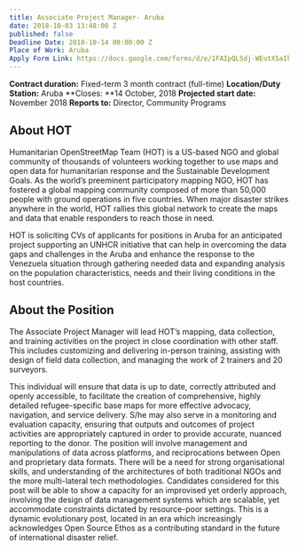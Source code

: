 ```yaml
---
title: Associate Project Manager- Aruba
date: 2018-10-03 13:48:00 Z
published: false
Deadline Date: 2018-10-14 00:00:00 Z
Place of Work: Aruba
Apply Form Link: https://docs.google.com/forms/d/e/1FAIpQLSdj-WEutX5aIkvy2wRqyffgFfSLyI4NgDRZ5GYPiQK6y2TuKQ/viewform
---
```


**Contract duration:** Fixed-term 3 month contract (full-time)
**Location/Duty Station:** Aruba
**Closes: **14 October, 2018
**Projected start date:** November 2018
**Reports to:** Director, Community Programs 

## About HOT
Humanitarian OpenStreetMap Team (HOT) is a US-based NGO and global community of thousands of volunteers working together to use maps and open data for humanitarian response and the Sustainable Development Goals. As the world’s preeminent participatory mapping NGO, HOT has fostered a global mapping community composed of more than 50,000 people with ground operations in five countries. When major disaster strikes anywhere in the world, HOT rallies this global network to create the maps and data that enable responders to reach those in need.

HOT is soliciting CVs of applicants for positions in Aruba for an anticipated project supporting an UNHCR initiative that can help in overcoming the data gaps and challenges in the Aruba and enhance the response to the Venezuela situation through gathering needed data and expanding analysis on the population characteristics, needs and their living conditions in the host countries.
 
## About the Position
The Associate Project Manager will lead HOT’s mapping, data collection, and training activities on the project in close coordination with other staff. This includes customizing and delivering in-person training, assisting with design of field data collection, and managing the work of 2 trainers and 20 surveyors.

This individual will ensure that data is up to date, correctly attributed and openly accessible, to facilitate the creation of comprehensive, highly detailed refugee-specific base maps for more effective advocacy, navigation, and service delivery.
S/he may also serve in a monitoring and evaluation capacity, ensuring that outputs and outcomes of project activities are appropriately captured in order to provide accurate, nuanced reporting to the donor. The position will involve management and manipulations of data across platforms, and reciprocations between Open and proprietary data formats. 
There will be a need for strong organisational skills, and understanding of the architectures of both traditional NGOs and the more multi-lateral tech methodologies. Candidates considered for this post will be able to show a capacity for an improvised yet orderly approach, involving the design of data management systems which are scalable, yet accommodate constraints dictated by resource-poor settings. This is a dynamic evolutionary post, located in an era which increasingly acknowledges Open Source Ethos as a contributing standard in the future of international disaster relief. 
